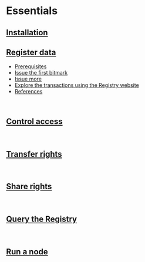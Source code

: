 # Essentials

## [Installation](installation.md)

## [Register data](register-data.md)

* [Prerequisites](register-data.md#prerequisites)
* [Issue the first bitmark](register-data.md#issue-the-first-bitmark)
* [Issue more](register-data.md#issue-more)
* [Explore the transactions using the Registry website](register-data.md#explore-the-transactions-using-the-Registry-website)
* [References](register-data.md#references)

<br>

## [Control access](control-access.md)

<br>

## [Transfer rights](transfer-rights.md)

<br>

## [Share rights](share-rights.md)

<br>

## [Query the Registry](query-the-registry.md)

<br>

## [Run a node](run-a-node.md)
